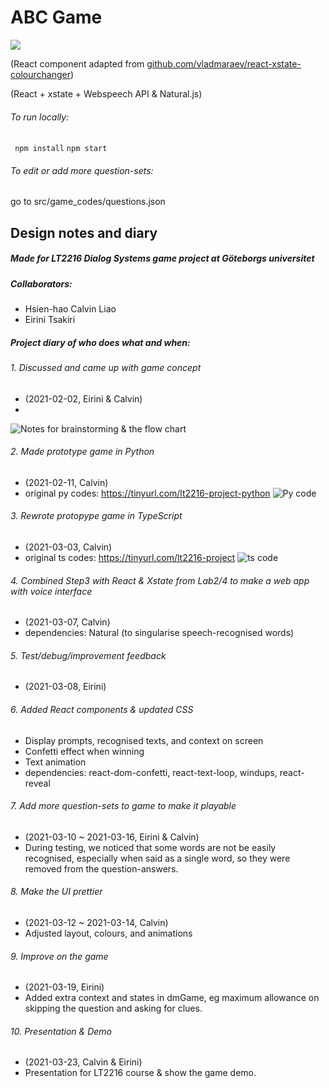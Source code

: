 # ABC Game

![](https://media.giphy.com/media/FLj65JIF1olGbW3Meu/giphy.gif)

(React component adapted from [github.com/vladmaraev/react-xstate-colourchanger](http://github.com/vladmaraev/react-xstate-colourchanger "github.com/vladmaraev/react-xstate-colourchanger")) 

(React + xstate + Webspeech API & Natural.js)

###### To run locally:
` npm install`
  `npm start`

###### To edit or add more question-sets:
go to src/game_codes/questions.json

## Design notes and diary
##### Made for LT2216 Dialog Systems game project at Göteborgs universitet

##### Collaborators:
- 	Hsien-hao Calvin Liao 
- 	Eirini Tsakiri

##### Project diary of who does what and when:

###### 1. Discussed and came up with game concept
- (2021-02-02, Eirini & Calvin)
- 
![Notes for brainstorming & the flow chart](https://media.giphy.com/media/GayPUtZ3UFPcsGBtxg/giphy.gif "Notes for brainstorming & the flow chart")


###### 2. Made prototype game in Python
- (2021-02-11, Calvin)
- original py codes: https://tinyurl.com/lt2216-project-python
![Py code](https://media.giphy.com/media/BALZbz6P3BJmUui3jQ/giphy.gif "Py code")


###### 3. Rewrote protopype game in TypeScript
- (2021-03-03, Calvin)
- original ts codes: https://tinyurl.com/lt2216-project
![ts code](https://media.giphy.com/media/g4mvkk7aZujKuGl4Af/giphy.gif "ts code")

###### 4. Combined Step3 with React & Xstate from Lab2/4 to make a web app with voice interface
- (2021-03-07, Calvin)
- dependencies: Natural (to singularise speech-recognised words)

###### 5. Test/debug/improvement feedback
- (2021-03-08, Eirini)

###### 6. Added React components & updated CSS
- Display prompts, recognised texts, and context on screen
- Confetti effect when winning
- Text animation
- dependencies: react-dom-confetti, react-text-loop, windups, react-reveal

###### 7. Add more question-sets to game to make it playable
- (2021-03-10 ~ 2021-03-16, Eirini & Calvin)
- During testing, we noticed that some words are not be easily recognised, especially when said as a single word, so they were removed from the question-answers.

###### 8. Make the UI prettier
- (2021-03-12 ~ 2021-03-14, Calvin)
- Adjusted layout, colours, and animations

###### 9. Improve on the game
- (2021-03-19, Eirini)
- Added extra context and states in dmGame, eg maximum allowance on skipping the question and asking for clues.

###### 10. Presentation & Demo
- (2021-03-23, Calvin & Eirini)
- Presentation for LT2216 course & show the game demo.


